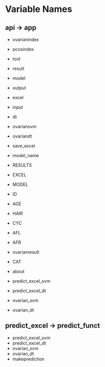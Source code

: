# **Variable Names**

## api -> app
- ovarianindex
- pcosindex
- tool
- result
- model
- output
- excel
- input
- dt
- ovariansvm
- ovariandt
- save_excel
- model_name
- RESULTS
- EXCEL
- MODEL
- ID
- AGE
- HAIR
- CYC
- AFL
- AFR
- ovarianresult
- CAT
- about


- predict_excel_svm
- predict_excel_dt
- ovarian_svm
- ovarian_dt

## predict_excel -> predict_funct
- predict_excel_svm
- predict_excel_dt
- ovarian_svm
- ovarian_dt
- makeprediction
